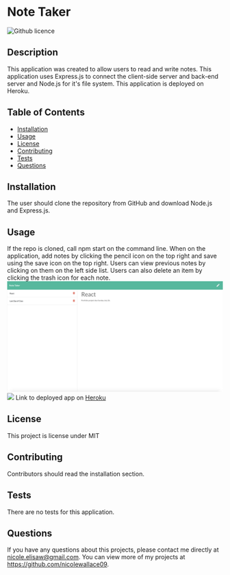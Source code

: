 # Note Taker  
  ![Github licence](http://img.shields.io/badge/license-MIT-blue.svg)

  ## Description 
  This application was created to allow users to read and write notes. This application uses Express.js to connect the client-side server and back-end server and Node.js for it's file system. This application is deployed on Heroku. 

  ## Table of Contents
  * [Installation](#installation)
  * [Usage](#usage)
  * [License](#license)
  * [Contributing](#contributing)
  * [Tests](#tests)
  * [Questions](#questions)
  
  ## Installation 
  The user should clone the repository from GitHub and download Node.js and Express.js. 

  ## Usage 
  If the repo is cloned, call npm start on the command line. When on the application, add notes by clicking the pencil icon on the top right and save using the save icon on the top right. Users can view previous notes by clicking on them on the left side list. Users can also delete an item by clicking the trash icon for each note. <br>
  <img src="image/note-taker.png">
  <img src="image/screenshot.gif">
  Link to deployed app on [Heroku](https://note-express.herokuapp.com/)

  ## License 
  This project is license under MIT

  ## Contributing 
  Contributors should read the installation section. 

  ## Tests
  There are no tests for this application. 

  ## Questions
  If you have any questions about this projects, please contact me directly at nicole.elisaw@gmail.com. You can view more of my projects at https://github.com/nicolewallace09.
